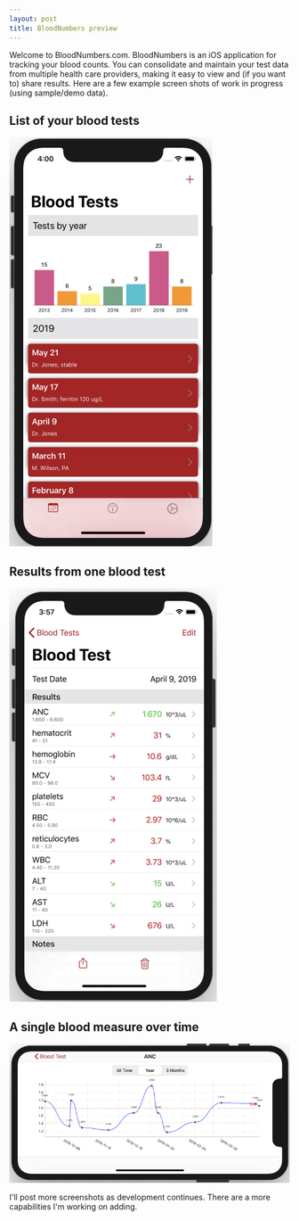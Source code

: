 ```yaml
---
layout: post
title: BloodNumbers preview
---
```


Welcome to BloodNumbers.com. BloodNumbers is an iOS application for tracking your blood counts. You can consolidate
and maintain your test data from multiple health care providers, making it easy to view and (if you want to) share
results. Here are a few example screen shots of work in progress (using sample/demo data).

## List of your blood tests
![blood test list](/img/bn-test-list.png)

## Results from one blood test
![blood test results](/img/bn-test-results.png)

## A single blood measure over time
![blood test measure over time](/img/bn-measure-over-time.png)

I'll post more screenshots as development continues. There are a more capabilities I'm working on adding.